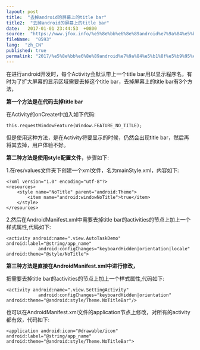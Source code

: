 ```yaml
---
layout: post
title:  "去掉android的屏幕上的title bar"
title2:  "去掉android的屏幕上的title bar"
date:   2017-01-01 23:44:53  +0800
source:  "https://www.jfox.info/%e5%8e%bb%e6%8e%89android%e7%9a%84%e5%b1%8f%e5%b9%95%e4%b8%8a%e7%9a%84title-bar.html"
fileName:  "0593"
lang:  "zh_CN"
published: true
permalink: "2017/%e5%8e%bb%e6%8e%89android%e7%9a%84%e5%b1%8f%e5%b9%95%e4%b8%8a%e7%9a%84title-bar.html"
---
```




在进行android开发时，每个Activity会默认带上一个title bar用以显示程序名，有时为了扩大屏幕的显示区域需要去掉这个title bar，去掉屏幕上的title bar有3个方法，

**第一个方法是在代码去掉title bar**

在Activity的onCreate中加入如下代码:

    this.requestWindowFeature(Window.FEATURE_NO_TITLE);
    

但是使用这种方法，是在Activity将要显示的时候，仍然会出现title bar，然后再将其去掉，用户体验不好。

**第二种方法是使用style配置文件**，步骤如下:

1.在res/values文件夹下创建一个xml文件，名为mainStyle.xml，内容如下:

    <?xml version="1.0" encoding="utf-8"?>
    <resources>
        <style name="NoTitle" parent="android:Theme">
            <item name="android:windowNoTitle">true</item>
        </style>
    </resources>

2.然后在AndroidManifest.xml中需要去掉title bar的activities的节点上加上一个样式属性,代码如下:

    <activity android:name=".view.AutoTaskDemo" android:label="@string/app_name"
    			android:configChanges="keyboardHidden|orientation|locale" android:theme="@style/NoTitle">

**第三种方法是直接在AndroidManifest.xml中进行修改，**

把需要去掉title bar的activities的节点上加上一个样式属性,代码如下:

    <activity android:name=".view.SettingActivity"
    			android:configChanges="keyboardHidden|orientation" android:theme="@android:style/Theme.NoTitleBar"/>

也可以在AndroidManifest.xml文件的application节点上修改，对所有的activity都有效，代码如下:

    <application android:icon="@drawable/icon" android:label="@string/app_name" android:theme="@android:style/Theme.NoTitleBar">
